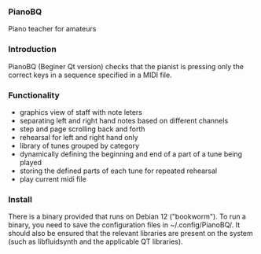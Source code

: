 ### PianoBQ
Piano teacher for amateurs

### Introduction
PianoBQ (Beginer Qt version) checks that the pianist is pressing only the correct keys in a sequence specified in a MIDI file.

### Functionality
- graphics view of staff with note leters
- separating left and right hand notes based on different channels
- step and page scrolling back and forth
- rehearsal for left and right hand only
- library of tunes grouped by category
- dynamically defining the beginning and end of a part of a tune being played
- storing the defined parts of each tune for repeated rehearsal
- play current midi file

### Install
There is a binary provided that runs on Debian 12 ("bookworm"). To run a binary, you need to save the configuration files in ~/.config/PianoBQ/. It should also be ensured that the relevant libraries are present on the system (such as libfluidsynth and the applicable QT libraries).
